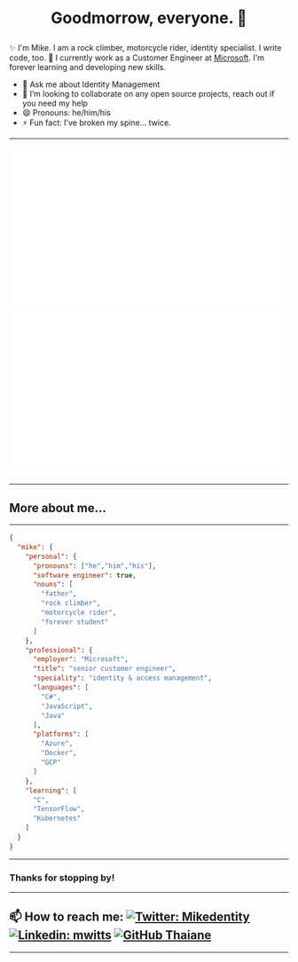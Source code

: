 # <p align="center">Goodmorrow, everyone. 👋</p>


✨ I'm Mike. I am a rock climber, motorcycle rider, identity specialist. I write code, too. 🔭 I currently work as a Customer Engineer at <a href="https://www.microsoft.com">Microsoft</a>. I'm forever learning and developing new skills.

- 💬 Ask me about Identity Management
- 👯 I’m looking to collaborate on any open source projects, reach out if you need my help
- 😄 Pronouns: he/him/his
- ⚡ Fun fact: I've broken my spine... twice.
---
![](https://github.com/iam-mike/gh-stats/blob/master/generated/overview.svg)
![](https://github.com/iam-mike/gh-stats/blob/master/generated/languages.svg)

---
More about me...  
---
---
```json
{
  "mike": {
    "personal": {
      "pronouns": ["he","him","his"],
      "software engineer": true,
      "nouns": [
        "father",
        "rock climber",
        "motorcycle rider",
        "forever student"
      ]
    },
    "professional": {
      "employer": "Microsoft",
      "title": "senior customer engineer",
      "speciality": "identity & access management",
      "languages": [
        "C#",
        "JavaScript",
        "Java"
      ],
      "platforms": [
        "Azure",
        "Docker",
        "GCP"
      ]
    },
    "learning": [
      "C",
      "TensorFlow",
      "Kubernetes"
    ]
  }
}
```

---
### Thanks for stopping by!
---
📫 How to reach me:  [![Twitter: Mikedentity](https://img.shields.io/twitter/follow/mikedentity?style=social)](https://twitter.com/mikedentity)
[![Linkedin: mwitts](https://img.shields.io/badge/-mwitts-blue?style=flat-square&logo=Linkedin&logoColor=white&link=https://www.linkedin.com/in/mwitts/)](https://www.linkedin.com/in/mwitts/)
[![GitHub Thaiane](https://img.shields.io/github/followers/iam-mike?label=follow&style=social)](https://github.com/iam-mike)
---
---